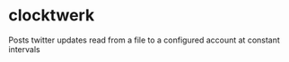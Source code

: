 clocktwerk
==========

Posts twitter updates read from a file to a configured account at constant intervals